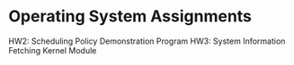 # Operating System Assignments
HW2: Scheduling Policy Demonstration Program
HW3: System Information Fetching Kernel Module
